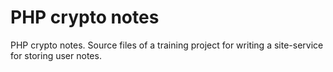 # PHP crypto notes
 PHP crypto notes. Source files of a training project for writing a site-service for storing user notes.
